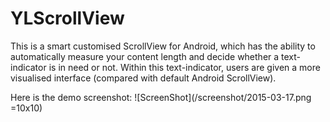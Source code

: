 # YLScrollView
This is a smart customised ScrollView for Android, which has the ability to automatically measure your content length and decide whether a text-indicator is in need or not. Within this text-indicator, users are given a more visualised interface (compared with default Android ScrollView).

Here is the demo screenshot:
![ScreenShot](/screenshot/2015-03-17.png =10x10)

